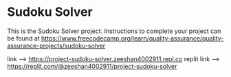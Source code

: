 # Sudoku Solver

This is the Sudoku Solver project. Instructions to complete your project can be found at https://www.freecodecamp.org/learn/quality-assurance/quality-assurance-projects/sudoku-solver

link --> https://project-sudoku-solver.zeeshan4002911.repl.co
replit link --> https://replit.com/@zeeshan4002911/project-sudoku-solver
